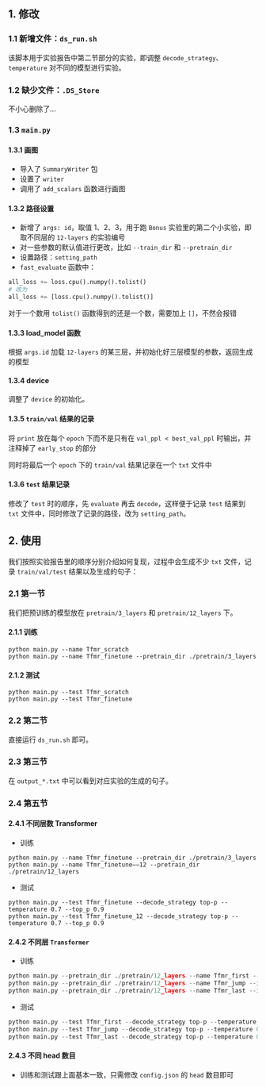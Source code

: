 ## 1. 修改

### 1.1 新增文件：`ds_run.sh`

该脚本用于实验报告中第二节部分的实验，即调整 `decode_strategy`、`temperature` 对不同的模型进行实验。

### 1.2 缺少文件：`.DS_Store`

不小心删除了...

### 1.3 `main.py`

#### 1.3.1 画图

+ 导入了 `SummaryWriter` 包
+ 设置了 `writer`
+ 调用了 `add_scalars` 函数进行画图

#### 1.3.2 路径设置

+ 新增了 `args: id`，取值 $1、2、3$，用于跑 `Bonus` 实验里的第二个小实验，即取不同层的 `12-layers` 的实验编号
+ 对一些参数的默认值进行更改，比如 `--train_dir` 和 `--pretrain_dir`
+ 设置路径：`setting_path`
+ `fast_evaluate` 函数中：

```python
all_loss += loss.cpu().numpy().tolist()
# 改为
all_loss += [loss.cpu().numpy().tolist()]
```

对于一个数用 `tolist()` 函数得到的还是一个数，需要加上 `[]`，不然会报错

#### 1.3.3 load_model 函数

根据 `args.id` 加载 `12-layers` 的某三层，并初始化好三层模型的参数，返回生成的模型

#### 1.3.4 device

调整了 `device` 的初始化。

#### 1.3.5 `train/val` 结果的记录

将 `print` 放在每个 `epoch` 下而不是只有在 `val_ppl < best_val_ppl` 时输出，并注释掉了 `early_stop` 的部分

同时将最后一个 `epoch` 下的 `train/val` 结果记录在一个 `txt` 文件中

#### 1.3.6 `test` 结果记录

修改了 `test` 时的顺序，先 `evaluate` 再去 `decode`，这样便于记录 `test` 结果到 `txt` 文件中，同时修改了记录的路径，改为 `setting_path`。

## 2. 使用

我们按照实验报告里的顺序分别介绍如何复现，过程中会生成不少 `txt` 文件，记录 `train/val/test` 结果以及生成的句子：

### 2.1 第一节

我们把预训练的模型放在 `pretrain/3_layers` 和 `pretrain/12_layers` 下。

#### 2.1.1 训练

```shell
python main.py --name Tfmr_scratch
python main.py --name Tfmr_finetune --pretrain_dir ./pretrain/3_layers
```

#### 2.1.2 测试

```
python main.py --test Tfmr_scratch
python main.py --test Tfmr_finetune
```

### 2.2 第二节

直接运行 `ds_run.sh` 即可。

### 2.3 第三节

在 `output_*.txt` 中可以看到对应实验的生成的句子。

### 2.4 第五节

#### 2.4.1 不同层数 Transformer

+ 训练

```shell
python main.py --name Tfmr_finetune --pretrain_dir ./pretrain/3_layers
python main.py --name Tfmr_finetune——12 --pretrain_dir ./pretrain/12_layers
```

+ 测试

```
python main.py --test Tfmr_finetune --decode_strategy top-p --temperature 0.7 --top_p 0.9
python main.py --test Tfmr_finetune_12 --decode_strategy top-p --temperature 0.7 --top_p 0.9
```

#### 2.4.2 不同层 `Transformer`

+ 训练

```python
python main.py --pretrain_dir ./pretrain/12_layers --name Tfmr_first --id 1
python main.py --pretrain_dir ./pretrain/12_layers --name Tfmr_jump --id 2
python main.py --pretrain_dir ./pretrain/12_layers --name Tfmr_last --id 3
```

+ 测试

```python
python main.py --test Tfmr_first --decode_strategy top-p --temperature 0.7 --top_p 0.9
python main.py --test Tfmr_jump --decode_strategy top-p --temperature 0.7 --top_p 0.9
python main.py --test Tfmr_last --decode_strategy top-p --temperature 0.7 --top_p 0.9
```

#### 2.4.3 不同 head 数目

+ 训练和测试跟上面基本一致，只需修改 `config.json` 的 `head` 数目即可